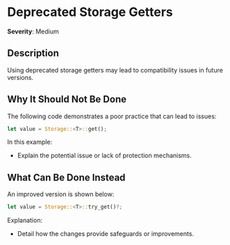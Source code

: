 # Deprecated Storage Getters

**Severity**: Medium

## Description
Using deprecated storage getters may lead to compatibility issues in future versions.

## Why It Should Not Be Done

The following code demonstrates a poor practice that can lead to issues:

```rust
let value = Storage::<T>::get();
```

In this example:
- Explain the potential issue or lack of protection mechanisms.

## What Can Be Done Instead

An improved version is shown below:

```rust
let value = Storage::<T>::try_get()?;
```

Explanation:
- Detail how the changes provide safeguards or improvements.
